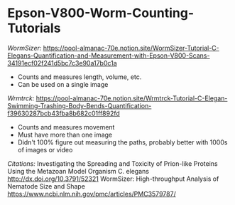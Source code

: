 # Epson-V800-Worm-Counting-Tutorials

*WormSizer:* https://pool-almanac-70e.notion.site/WormSizer-Tutorial-C-Elegans-Quantification-and-Measurement-with-Epson-V800-Scans-34191ecf02f241d5bc7c3e90a17b0c1a
- Counts and measures length, volume, etc.
- Can be used on a single image

  
*Wrmtrck:* https://pool-almanac-70e.notion.site/Wrmtrck-Tutorial-C-Elegan-Swimming-Trashing-Body-Bends-Quantification-f39630287bcb43fba8b682c01ff892fd
- Counts and measures movement
- Must have more than one image
- Didn't 100% figure out measuring the paths, probably better with 1000s of images or video

*Citations:*
Investigating the Spreading and Toxicity of Prion-like Proteins Using the Metazoan Model Organism C. elegans http://dx.doi.org/10.3791/52321
WormSizer: High-throughput Analysis of Nematode Size and Shape https://www.ncbi.nlm.nih.gov/pmc/articles/PMC3579787/
